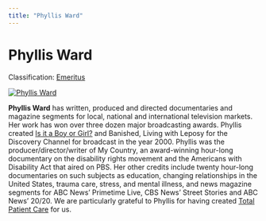 ```yaml
---
title: "Phyllis Ward"
---
```


# Phyllis Ward

Classification: [Emeritus][1]

[![Phyllis Ward](/files/images/phyllis_0.thumbnail.jpg)][2]

**Phyllis Ward** has written, produced and directed documentaries and magazine segments for local, national and international television markets. Her work has won over three dozen major broadcasting awards. Phyllis created [Is it a Boy or Girl?][3] and Banished, Living with Leposy for the Discovery Channel for broadcast in the year 2000. Phyllis was the producer/director/writer of My Country, an award-winning hour-long documentary on the disability rights movement and the Americans with Disability Act that aired on PBS. Her other credits include twenty hour-long documentaries on such subjects as education, changing relationships in the United States, trauma care, stress, and mental illness, and news magazine segments for ABC News’ Primetime Live, CBS News’ Street Stories and ABC News’ 20/20. We are particularly grateful to Phyllis for having created [Total Patient Care][4] for us.

[1]: /about/emeritus
[2]: /node/957
[3]: /videos/boy_or_girl
[4]: /videos/total_patient_care
